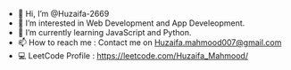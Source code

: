 - 👋 Hi, I’m @Huzaifa-2669
- 👀 I’m interested in Web Development and App Develeopment.
- 🌱 I’m currently learning JavaScript and Python.
- 📫 How to reach me : Contact me on Huzaifa.mahmood007@gmail.com
- 💻 LeetCode Profile : https://leetcode.com/Huzaifa_Mahmood/
<!---
Huzaifa-2669/Huzaifa-2669 is a ✨ special ✨ repository because its `README.md` (this file) appears on your GitHub profile.
You can click the Preview link to take a look at your changes.
--->
